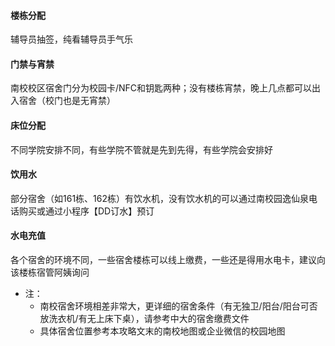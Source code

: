 #### 楼栋分配
辅导员抽签，纯看辅导员手气乐
#### 门禁与宵禁
南校校区宿舍门分为校园卡/NFC和钥匙两种；没有楼栋宵禁，晚上几点都可以出入宿舍（校门也是无宵禁）
#### 床位分配
不同学院安排不同，有些学院不管就是先到先得，有些学院会安排好
#### 饮用水
部分宿舍（如161栋、162栋）有饮水机，没有饮水机的可以通过南校园逸仙泉电话购买或通过小程序【DD订水】预订
#### 水电充值
各个宿舍的环境不同，一些宿舍楼栋可以线上缴费，一些还是得用水电卡，建议向该楼栋宿管阿姨询问
- 注：
    - 南校宿舍环境相差非常大，更详细的宿舍条件（有无独卫/阳台/阳台可否放洗衣机/有无上床下桌），请参考中大的宿舍缴费文件
    - 具体宿舍位置参考本攻略文末的南校地图或企业微信的校园地图